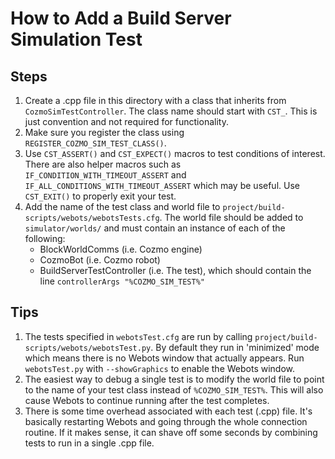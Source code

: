 # How to Add a Build Server Simulation Test

## Steps

1. Create a .cpp file in this directory with a class that inherits from `CozmoSimTestController`. The class name should start with `CST_`. This is just convention and not required for functionality.
2. Make sure you register the class using `REGISTER_COZMO_SIM_TEST_CLASS()`.
3. Use `CST_ASSERT()` and `CST_EXPECT()` macros to test conditions of interest. There are also helper macros such as `IF_CONDITION_WITH_TIMEOUT_ASSERT` and `IF_ALL_CONDITIONS_WITH_TIMEOUT_ASSERT` which may be useful. Use `CST_EXIT()` to properly exit your test.
4. Add the name of the test class and world file to `project/build-scripts/webots/webotsTests.cfg`. The world file should be added to `simulator/worlds/` and must contain an instance of each of the following:
    * BlockWorldComms (i.e. Cozmo engine)
    * CozmoBot (i.e. Cozmo robot)
    * BuildServerTestController (i.e. The test), which should contain the line `controllerArgs "%COZMO_SIM_TEST%"`

## Tips

1. The tests specified in `webotsTest.cfg` are run by calling `project/build-scripts/webots/webotsTest.py`. By default they run in 'minimized' mode which means there is no Webots window that actually appears. Run `webotsTest.py` with `--showGraphics` to enable the Webots window. 
2. The easiest way to debug a single test is to modify the world file to point to the name of your test class instead of `%COZMO_SIM_TEST%`. This will also cause Webots to continue running after the test completes.
3. There is some time overhead associated with each test (.cpp) file. It's basically restarting Webots and going through the whole connection routine. If it makes sense, it can shave off some seconds by combining tests to run in a single .cpp file.

